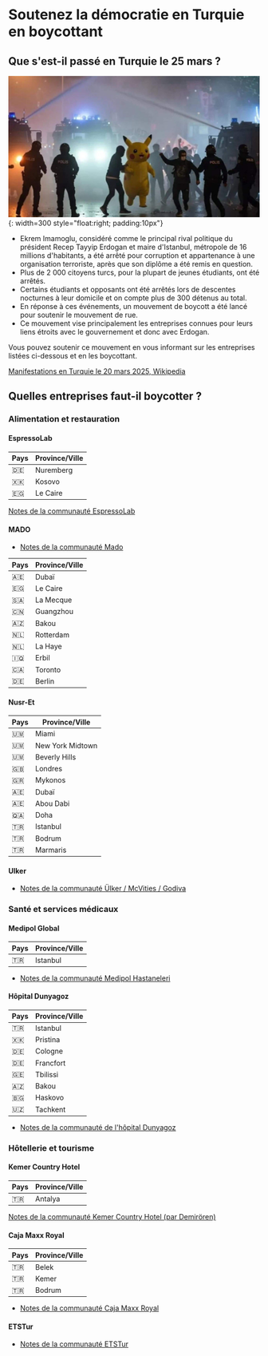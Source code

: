 # Soutenez la démocratie en Turquie en boycottant

## Que s'est-il passé en Turquie le 25 mars ?

![Turkey Protests 2025 March](./assets/running_pikachu.jpeg){: width=300 style="float:right; padding:10px"} 

- Ekrem Imamoglu, considéré comme le principal rival politique du président Recep Tayyip Erdogan et maire d'Istanbul, métropole de 16 millions d'habitants, a été arrêté pour corruption et appartenance à une organisation terroriste, après que son diplôme a été remis en question. 
- Plus de 2 000 citoyens turcs, pour la plupart de jeunes étudiants, ont été arrêtés. 
- Certains étudiants et opposants ont été arrêtés lors de descentes nocturnes à leur domicile et on compte plus de 300 détenus au total. 
- En réponse à ces événements, un mouvement de boycott a été lancé pour soutenir le mouvement de rue. 
- Ce mouvement vise principalement les entreprises connues pour leurs liens étroits avec le gouvernement et donc avec Erdogan.

Vous pouvez soutenir ce mouvement en vous informant sur les entreprises listées ci-dessous et en les boycottant. 

[Manifestations en Turquie le 20 mars 2025, Wikipedia](https://en.wikipedia.org/wiki/2025_Turkish_protests)

## Quelles entreprises faut-il boycotter ?

### Alimentation et restauration

#### EspressoLab

| Pays | Province/Ville |
| - | - |
| 🇩🇪 | Nuremberg |
| 🇽🇰 | Kosovo |
| 🇪🇬 | Le Caire |

[Notes de la communauté EspressoLab](https://boykot.web.tr/detail.php?id=65&type=marka&tab=info)

#### MADO

- [Notes de la communauté Mado](https://boykot.web.tr/detail.php?id=74&type=marka&tab=info)

| Pays | Province/Ville |
| - | - |
| 🇦🇪 | Dubaï |
| 🇪🇬 | Le Caire |
| 🇸🇦 | La Mecque |
| 🇨🇳 | Guangzhou |
| 🇦🇿 | Bakou |
| 🇳🇱 | Rotterdam |
| 🇳🇱 | La Haye |
| 🇮🇶 | Erbil |
| 🇨🇦 | Toronto |
| 🇩🇪 | Berlin |


#### Nusr-Et

| Pays | Province/Ville |
| - | - |
| 🇺🇲 | Miami |
| 🇺🇲 | New York Midtown |
| 🇺🇲 | Beverly Hills |
| 🇬🇧 | Londres |
| 🇬🇷 | Mykonos |
| 🇦🇪 | Dubaï |
| 🇦🇪 | Abou Dabi |
| 🇶🇦 | Doha |
| 🇹🇷 | Istanbul |
| 🇹🇷 | Bodrum |
| 🇹🇷 | Marmaris |

#### Ulker

- [Notes de la communauté Ülker / McVities / Godiva](https://boykot.web.tr/detail?id=67&type=marka)

### Santé et services médicaux

#### Medipol Global

| Pays | Province/Ville |
| - | - |
| 🇹🇷 | Istanbul |

- [Notes de la communauté Medipol Hastaneleri](https://boykot.web.tr/detail?id=31345&type=marka)

#### Hôpital Dunyagoz

| Pays | Province/Ville |
| - | - |
| 🇹🇷 | Istanbul |
| 🇽🇰 | Pristina |
| 🇩🇪 | Cologne |
| 🇩🇪 | Francfort |
| 🇬🇪 | Tbilissi |
| 🇦🇿 | Bakou |
| 🇧🇬 | Haskovo |
| 🇺🇿 | Tachkent |

- [Notes de la communauté de l'hôpital Dunyagoz](https://boykot.web.tr/detail.php?id=31575&type=marka&tab=notes)

### Hôtellerie et tourisme

#### Kemer Country Hotel

| Pays | Province/Ville |
| - | - |
| 🇹🇷 | Antalya |

[Notes de la communauté Kemer Country Hotel (par Demirören)](https://boykot.web.tr/detail?id=31149&type=marka)

#### Caja Maxx Royal

| Pays | Province/Ville |
| - | - |
| 🇹🇷 | Belek |
| 🇹🇷 | Kemer |
| 🇹🇷 | Bodrum |

- [Notes de la communauté Caja Maxx Royal](https://boykot.web.tr/detail?id=31920&type=marka)

#### ETSTur

- [Notes de la communauté ETSTur](https://boykot.web.tr/detail?id=31214&type=marka)